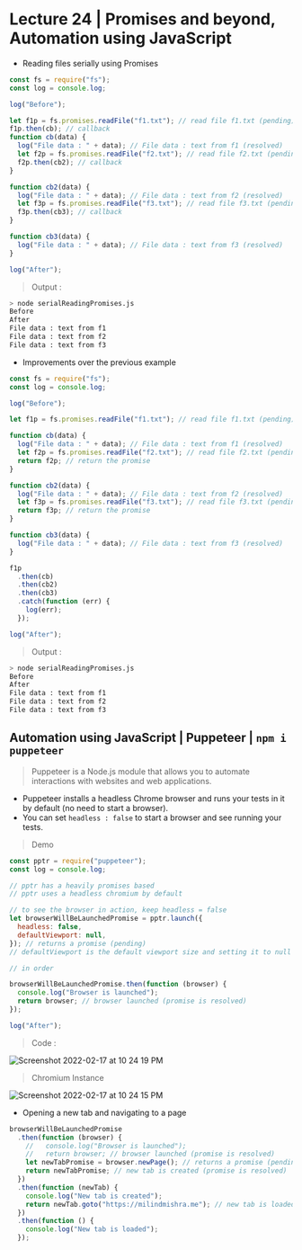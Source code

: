 # Lecture 24 | Promises and beyond, Automation using JavaScript

- Reading files serially using Promises

```js
const fs = require("fs");
const log = console.log;

log("Before");

let f1p = fs.promises.readFile("f1.txt"); // read file f1.txt (pending)
f1p.then(cb); // callback
function cb(data) {
  log("File data : " + data); // File data : text from f1 (resolved)
  let f2p = fs.promises.readFile("f2.txt"); // read file f2.txt (pending)
  f2p.then(cb2); // callback
}

function cb2(data) {
  log("File data : " + data); // File data : text from f2 (resolved)
  let f3p = fs.promises.readFile("f3.txt"); // read file f3.txt (pending)
  f3p.then(cb3); // callback
}

function cb3(data) {
  log("File data : " + data); // File data : text from f3 (resolved)
}

log("After");
```

> Output :

```bash
> node serialReadingPromises.js
Before
After
File data : text from f1
File data : text from f2
File data : text from f3
```

- Improvements over the previous example

```js
const fs = require("fs");
const log = console.log;

log("Before");

let f1p = fs.promises.readFile("f1.txt"); // read file f1.txt (pending)

function cb(data) {
  log("File data : " + data); // File data : text from f1 (resolved)
  let f2p = fs.promises.readFile("f2.txt"); // read file f2.txt (pending)
  return f2p; // return the promise
}

function cb2(data) {
  log("File data : " + data); // File data : text from f2 (resolved)
  let f3p = fs.promises.readFile("f3.txt"); // read file f3.txt (pending)
  return f3p; // return the promise
}

function cb3(data) {
  log("File data : " + data); // File data : text from f3 (resolved)
}

f1p
  .then(cb)
  .then(cb2)
  .then(cb3)
  .catch(function (err) {
    log(err);
  });

log("After");
```

> Output :

```bash
> node serialReadingPromises.js
Before
After
File data : text from f1
File data : text from f2
File data : text from f3
```

## Automation using JavaScript | Puppeteer | `npm i puppeteer`

> Puppeteer is a Node.js module that allows you to automate interactions with websites and web applications.

- Puppeteer installs a headless Chrome browser and runs your tests in it by default (no need to start a browser).
- You can set `headless : false` to start a browser and see running your tests.

> Demo

```js
const pptr = require("puppeteer");
const log = console.log;

// pptr has a heavily promises based
// pptr uses a headless chromium by default

// to see the browser in action, keep headless = false
let browserWillBeLaunchedPromise = pptr.launch({
  headless: false,
  defaultViewport: null,
}); // returns a promise (pending)
// defaultViewport is the default viewport size and setting it to null helps normal view

// in order

browserWillBeLaunchedPromise.then(function (browser) {
  console.log("Browser is launched");
  return browser; // browser launched (promise is resolved)
});

log("After");
```

> Code :

![Screenshot 2022-02-17 at 10 24 19 PM](https://user-images.githubusercontent.com/28717686/154531220-676119ba-1154-4613-a109-4a021341a722.png)

> Chromium Instance

![Screenshot 2022-02-17 at 10 24 15 PM](https://user-images.githubusercontent.com/28717686/154531241-dfb19949-a5bc-426e-9656-03b4c5cecf31.png)

- Opening a new tab and navigating to a page

```js
browserWillBeLaunchedPromise
  .then(function (browser) {
    //   console.log("Browser is launched");
    //   return browser; // browser launched (promise is resolved)
    let newTabPromise = browser.newPage(); // returns a promise (pending)
    return newTabPromise; // new tab is created (promise is resolved)
  })
  .then(function (newTab) {
    console.log("New tab is created");
    return newTab.goto("https://milindmishra.me"); // new tab is loaded (promise is resolved)
  })
  .then(function () {
    console.log("New tab is loaded");
  });
```
